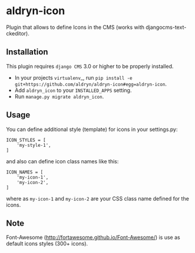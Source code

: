 aldryn-icon
===========

Plugin that allows to define Icons in the CMS (works with djangocms-text-ckeditor).


Installation
------------

This plugin requires `django CMS` 3.0 or higher to be properly installed.

* In your projects `virtualenv`_, run ``pip install -e git+https://github.com/aldryn/aldryn-icon#egg=aldryn-icon``.
* Add ``aldryn_icon`` to your ``INSTALLED_APPS`` setting.
* Run ``manage.py migrate aldryn_icon``.


Usage
-----

You can define additional style (template) for icons in your settings.py:

```
ICON_STYLES = [
    'my-style-1',
]
```

and also can define icon class names like this:

```
ICON_NAMES = [
    'my-icon-1',
    'my-icon-2',
]
```

where as ``my-icon-1`` and ``my-icon-2`` are your CSS class name defined for the icons.

Note
----
Font-Awesome (http://fortawesome.github.io/Font-Awesome/) is use as default icons styles (300+ icons).
